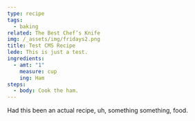 ```yaml
---
type: recipe
tags:
  - baking
related: The Best Chef’s Knife
img: /_assets/img/fridays2.png
title: Test CMS Recipe
lede: This is just a test.
ingredients:
  - amt: "1"
    measure: cup
    ing: Ham
steps:
  - body: Cook the ham.
---
```

Had this been an actual recipe, uh, something something, food.